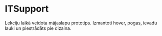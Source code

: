 # ITSupport
Lekciju laikā veidota mājaslapu prototips. Izmantoti hover, pogas, ievadu lauki un piestrādāts pie dizaina.
